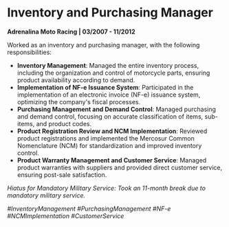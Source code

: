 # Inventory and Purchasing Manager

**Adrenalina Moto Racing | 03/2007 - 11/2012**

Worked as an inventory and purchasing manager, with the following responsibilities:

- **Inventory Management**: Managed the entire inventory process, including the organization and control of motorcycle parts, ensuring product availability according to demand.
- **Implementation of NF-e Issuance System**: Participated in the implementation of an electronic invoice (NF-e) issuance system, optimizing the company's fiscal processes.
- **Purchasing Management and Demand Control**: Managed purchasing and demand control, focusing on accurate classification of items, sub-items, and product codes.
- **Product Registration Review and NCM Implementation**: Reviewed product registrations and implemented the Mercosur Common Nomenclature (NCM) for standardization and improved inventory control.
- **Product Warranty Management and Customer Service**: Managed product warranties with suppliers and provided direct customer service, ensuring post-sale satisfaction.

*Hiatus for Mandatory Military Service: Took an 11-month break due to mandatory military service.*

*#InventoryManagement #PurchasingManagement #NF-e #NCMImplementation #CustomerService*
